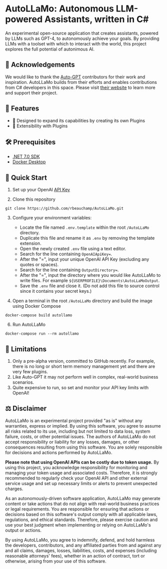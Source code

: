 # AutoLLaMo: Autonomous LLM-powered Assistants, written in C#
An experimental open-source application that creates assistants, powered by LLMs such as GPT-4, to autonomously achieve your goals. By providing LLMs with a toolset with which to interact with the world, this project explores the full potential of autonimous AI.

## 🙌 Acknowledgements
We would like to thank the [Auto-GPT](https://github.com/Significant-Gravitas/Auto-GPT) contributors for their work and inspiration. AutoLLaMo builds from their efforts and enables contributions from C# developers in this space. Please visit [their website](https://news.agpt.co/) to learn more and support their project.

## 🚀 Features

- 🔄 Designed to expand its capabilities by creating its own Plugins
- 🔌 Extensibility with Plugins

## 🛠️ Prerequisites
- [.NET 7.0 SDK](https://dotnet.microsoft.com/download/dotnet/7.0)
- [Docker Desktop](https://www.docker.com/products/docker-desktop)

## 🚀 Quick Start
1. Set up your OpenAI [API Key](https://platform.openai.com/account/api-keys)

2. Clone this repository
``` shell
git clone https://github.com/rbeauchamp/AutoLLaMo.git
```

3. Configure your environment variables:
    - Locate the file named `.env.template` within the root `/AutoLLaMo` directory.
    - Duplicate this file and rename it as `.env` by removing the template extension.
    - Open the newly created `.env` file using a text editor.
    - Search for the line containing `OpenAIApiKey=`.
    - After the "=", input your unique OpenAI API Key (excluding any quotes or spaces).
    - Search for the line containing `OutputDirectory=`.
    - After the "=", input the directory where you would like AutoLLaMo to write files. For example `${USERPROFILE}\Documents\AutoLLaMoOutput`.
    - Save the `.env` file and close it. (Do not add this file to source control since it contains your secret keys.)

5. Open a terminal in the root `/AutoLLaMo` directory and build the image using Docker Compose

``` shell
docker-compose build autollamo
```

6. Run AutoLLaMo
``` shell
docker-compose run --rm autollamo
```

## 🚧 Limitations

1. Only a pre-alpha version, committed to GitHub recently. For example, there is no long or short term memory management yet and there are very few plugins.
2. Like Auto-GPT it may not perform well in complex, real-world business scenarios.
3. Quite expensive to run, so set and monitor your API key limits with OpenAI!

## ⚖️ Disclaimer
AutoLLaMo is an experimental project provided "as is" without any warranties, express or implied. By using this software, you agree to assume all risks related to its use, including but not limited to data loss, system failure, costs, or other potential issues. The authors of AutoLLaMo do not accept responsibility or liability for any losses, damages, or other consequences resulting from using this software. You are solely responsible for decisions and actions performed by AutoLLaMo.

**Please note that using OpenAI APIs can be costly due to token usage.** By using this project, you acknowledge responsibility for monitoring and managing your token usage and associated costs. Therefore, it is strongly recommended to regularly check your OpenAI API and other external service usage and set up necessary limits or alerts to prevent unexpected charges.

As an autonomously-driven software application, AutoLLaMo may generate content or take actions that do not align with real-world business practices or legal requirements. You are responsible for ensuring that actions or decisions based on this software's output comply with all applicable laws, regulations, and ethical standards. Therefore, please exercise caution and use your best judgment when implementing or relying on AutoLLaMo's output or actions.

By using AutoLLaMo, you agree to indemnify, defend, and hold harmless the developers, contributors, and any affiliated parties from and against any and all claims, damages, losses, liabilities, costs, and expenses (including reasonable attorneys' fees), whether in an action of contract, tort or otherwise, arising from your use of this software.

